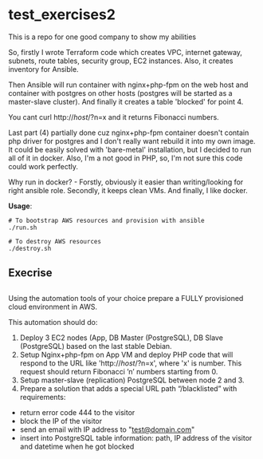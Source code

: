 # test_exercises2
This is a repo for one good company to show my abilities

So, firstly I wrote Terraform code which creates VPC, internet gateway, subnets, route tables, security group, EC2 instances.
Also, it creates inventory for Ansible.

Then Ansible will run container with nginx+php-fpm on the web host and container with postgres on other hosts (postgres will be started as a master-slave cluster). And finally it creates a table 'blocked' for point 4.

You cant curl http://_host_/?n=x and it returns Fibonacci numbers.

Last part (4) partially done cuz nginx+php-fpm container doesn't contain php driver for postgres and I don't really want rebuild it into my own image.
It could be easily solved with 'bare-metal' installation, but I decided to run all of it in docker.
Also, I'm a not good in PHP, so, I'm not sure this code could work perfectly.

Why run in docker? - Forstly, obviously it easier than writing/looking for right ansible role. Secondly, it keeps clean VMs. And finally, I like docker.

**Usage**:
```
# To bootstrap AWS resources and provision with ansible
./run.sh
```

```
# To destroy AWS resources
./destroy.sh
```

## Execrise <h2>

Using the automation tools of your choice prepare a FULLY provisioned
cloud environment in AWS.

This automation should do:

1. Deploy 3 EC2 nodes (App, DB Master (PostgreSQL), DB Slave (PostgreSQL) based on the last stable Debian.
2. Setup Nginx+php-fpm on App VM and deploy PHP code that will respond to the URL like 'http://_host_/?n=x', where 'x' is number. This request should return Fibonacci ’n’ numbers starting from 0.
3. Setup master-slave (replication) PostgreSQL between node 2 and 3.
4. Prepare a solution that adds a special URL path “/blacklisted” with requirements:

- return error code 444 to the visitor
- block the IP of the visitor
- send an email with IP address to "test@domain.com"
- insert into PostgreSQL table information: path, IP address of the visitor and datetime when he got blocked